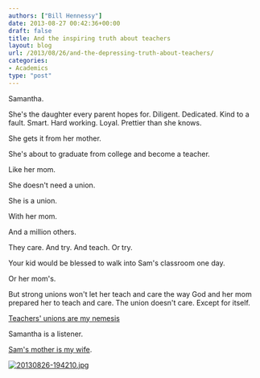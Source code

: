 ```yaml
---
authors: ["Bill Hennessy"]
date: 2013-08-27 00:42:36+00:00
draft: false
title: And the inspiring truth about teachers
layout: blog
url: /2013/08/26/and-the-depressing-truth-about-teachers/
categories:
- Academics
type: "post"
---
```


Samantha. 

She's the daughter every parent hopes for. Diligent. Dedicated. Kind to a fault. Smart. Hard working. Loyal. Prettier than she knows. 

She gets it from her mother.

She's about to graduate from college and become a teacher. 

Like her mom.

She doesn't need a union. 

She is a union. 

With her mom.

And a million others.

They care. And try. And teach. Or try. 

Your kid would be blessed to walk into Sam's classroom one day.

Or her mom's. 

But strong unions won't let her teach and care the way God and her mom prepared her to teach and care. The union doesn't care. Except for itself.

[Teachers' unions are my nemesis](https://hennessysview.com/2013/08/26/devastating-truth-teachers-unions/) 

Samantha is a listener. 

[Sam's mother is my wife](https://hennessysview.com/2013/02/15/heres-the-dirty-little-secret-about-teachers-nobody-is-telling-you-about/). 

  
  
[![20130826-194210.jpg](https://hennessysview.com/wp-content/uploads/2013/08/20130826-194210.jpg)
](https://hennessysview.com/wp-content/uploads/2013/08/20130826-194210.jpg)

